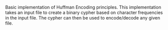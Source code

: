 Basic implementation of Huffman Encoding principles.
This implementation takes an input file to create a binary cypher based on character frequencies in the input file.
The cypher can then be used to encode/decode any given file.
